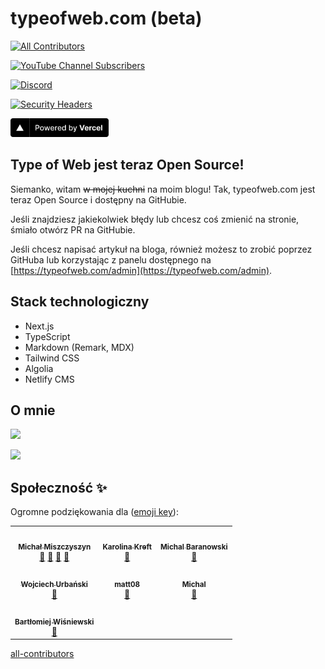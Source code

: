 # typeofweb.com (beta)

<!-- ALL-CONTRIBUTORS-BADGE:START - Do not remove or modify this section -->
[![All Contributors](https://img.shields.io/badge/all_contributors-7-orange.svg?style=flat-square)](#contributors-)
<!-- ALL-CONTRIBUTORS-BADGE:END -->

[![YouTube Channel Subscribers](https://img.shields.io/youtube/channel/subscribers/UCR4qSQa8JFh6zeR5Idvnewg?label=YouTube&style=social)](https://youtube.com/c/typeofweb)

[![Discord](https://img.shields.io/discord/440163731704643589?color=5CB784&label=Discord&logo=discord&logoColor=white)](https://discord.typeofweb.com)

[![Security Headers](https://img.shields.io/security-headers?url=https%3A%2F%2Fv2.typeofweb.com)](https://securityheaders.com/?q=https%3A%2F%2Fv2.typeofweb.com)

<a href="https://vercel.com?utm_source=typeofweb&utm_campaign=oss"><img src="public/powered-by-vercel.svg" height="30" alt="Powered by Vercel"/></a>

## Type of Web jest teraz Open Source!

Siemanko, witam ~~w mojej kuchni~~ na moim blogu! Tak, typeofweb.com jest teraz Open Source i dostępny na GitHubie.

Jeśli znajdziesz jakiekolwiek błędy lub chcesz coś zmienić na stronie, śmiało otwórz PR na GitHubie.

Jeśli chcesz napisać artykuł na bloga, również możesz to zrobić poprzez GitHuba lub korzystając z panelu dostępnego na [https://typeofweb.com/admin](https://typeofweb.com/admin).

## Stack technologiczny

- Next.js
- TypeScript
- Markdown (Remark, MDX)
- Tailwind CSS
- Algolia
- Netlify CMS

## O mnie

![](https://github-readme-stats.vercel.app/api?username=mmiszy&show_icons=true&count_private=true&title_color=5CB784&text_color=222222&icon_color=341BDB&border_color=5CB784&bg_color=FAFAFA&locale=pl&border_radius=8)

![](https://suchary-romana.vercel.app/api)

## Społeczność ✨

Ogromne podziękowania dla ([emoji key](https://allcontributors.org/docs/en/emoji-key)):

<!-- ALL-CONTRIBUTORS-LIST:START - Do not remove or modify this section -->
<!-- prettier-ignore-start -->
<!-- markdownlint-disable -->
<table>
  <tr>
    <td align="center"><a href="https://typeofweb.com/"><img src="https://avatars.githubusercontent.com/u/1338731?v=4?s=60" width="60px;" alt=""/><br /><sub><b>Michał Miszczyszyn</b></sub></a><br /><a href="#blog-mmiszy" title="Blogposts">📝</a> <a href="#business-mmiszy" title="Business development">💼</a> <a href="#design-mmiszy" title="Design">🎨</a> <a href="#maintenance-mmiszy" title="Maintenance">🚧</a></td>
    <td align="center"><a href="https://github.com/stefanova"><img src="https://avatars.githubusercontent.com/u/15745134?v=4?s=60" width="60px;" alt=""/><br /><sub><b>Karolina Kreft</b></sub></a><br /><a href="#blog-stefanova" title="Blogposts">📝</a></td>
    <td align="center"><a href="https://twitter.com/baranovskim"><img src="https://avatars.githubusercontent.com/u/29602306?v=4?s=60" width="60px;" alt=""/><br /><sub><b>Michal Baranowski</b></sub></a><br /><a href="#blog-mbaranovski" title="Blogposts">📝</a></td>
  </tr>
  <tr>
    <td align="center"><a href="https://github.com/wojtiku"><img src="https://avatars.githubusercontent.com/u/650828?v=4?s=60" width="60px;" alt=""/><br /><sub><b>Wojciech Urbański</b></sub></a><br /><a href="#blog-wojtiku" title="Blogposts">📝</a></td>
    <td align="center"><a href="https://github.com/matt08"><img src="https://avatars.githubusercontent.com/u/19648926?v=4?s=60" width="60px;" alt=""/><br /><sub><b>matt08</b></sub></a><br /><a href="#blog-matt08" title="Blogposts">📝</a></td>
    <td align="center"><a href="http://codewars.com/users/mstosio"><img src="https://avatars.githubusercontent.com/u/10117225?v=4?s=60" width="60px;" alt=""/><br /><sub><b>Michal</b></sub></a><br /><a href="https://github.com/typeofweb/typeofweb.com/issues?q=author%3Amstosio" title="Bug reports">🐛</a></td>
  </tr>
  <tr>
    <td align="center"><a href="https://github.com/wisnie"><img src="https://avatars.githubusercontent.com/u/47081011?v=4?s=60" width="60px;" alt=""/><br /><sub><b>Bartłomiej Wiśniewski</b></sub></a><br /><a href="https://github.com/typeofweb/typeofweb.com/issues?q=author%3Awisnie" title="Bug reports">🐛</a></td>
  </tr>
</table>

<!-- markdownlint-restore -->
<!-- prettier-ignore-end -->

<!-- ALL-CONTRIBUTORS-LIST:END -->

[all-contributors](https://github.com/all-contributors/all-contributors)
